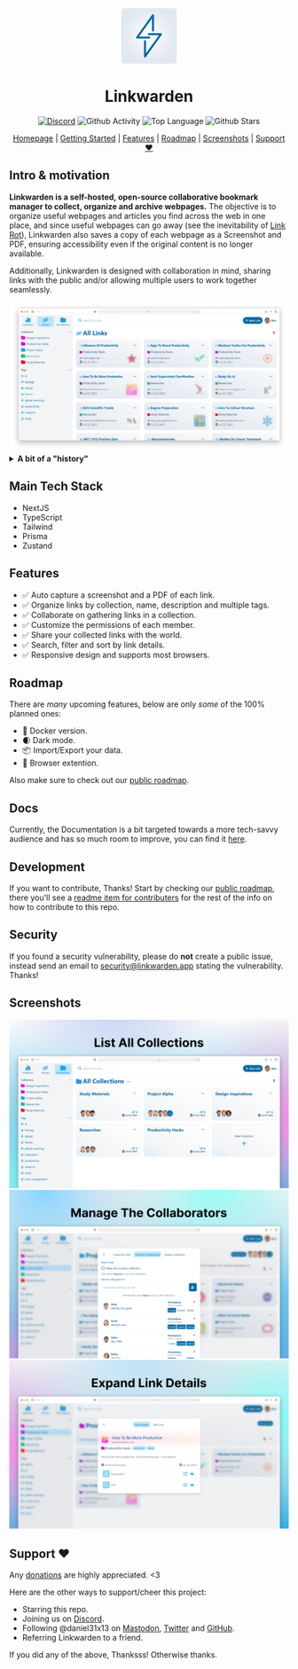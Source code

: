 <div align="center">
  <img src="./assets/icon.png" width="100px" />
  <h1>Linkwarden</h1>

<a href="https://discord.com/invite/CtuYV47nuJ"><img src="https://img.shields.io/discord/1117993124669702164?logo=discord&style=flat-square" alt="Discord"></a>
<img src="https://img.shields.io/github/commit-activity/m/linkwarden/linkwarden?style=flat-square" alt="Github Activity">
<img src="https://img.shields.io/github/languages/top/linkwarden/linkwarden?style=flat-square" alt="Top Language">
<img src="https://img.shields.io/github/stars/linkwarden/linkwarden?style=flat-square" alt="Github Stars">

</div>

<div align='center'>

[Homepage](https://linkwarden.app) | [Getting Started](https://docs.linkwarden.app/getting-started) | [Features](https://github.com/linkwarden/linkwarden#features) | [Roadmap](https://github.com/linkwarden/linkwarden#roadmap) | [Screenshots](https://github.com/linkwarden/linkwarden#screenshots) | [Support ❤](https://github.com/linkwarden/linkwarden#support-)

</div>

## Intro & motivation

**Linkwarden is a self-hosted, open-source collaborative bookmark manager to collect, organize and archive webpages.** The objective is to organize useful webpages and articles you find across the web in one place, and since useful webpages can go away (see the inevitability of [Link Rot](https://www.howtogeek.com/786227/what-is-link-rot-and-how-does-it-threaten-the-web/)), Linkwarden also saves a copy of each webpage as a Screenshot and PDF, ensuring accessibility even if the original content is no longer available.

Additionally, Linkwarden is designed with collaboration in mind, sharing links with the public and/or allowing multiple users to work together seamlessly.

<img src="./assets/showcase_image.png" />

<details>
<summary><b>A bit of a "history"</b></summary>
Linkwarden has been completely rebuilt and redesigned from ground up, so pretty much the only thing it has in common with its predecessor is the idea behind it - bookmark management.

**What happened to the old version?**
We highly recommend you **not** to use the old version as it is no longer maintained and has much less features. But anyway if you really wanna check it out, here it is in [this repo](https://github.com/linkwarden/linkwarden-old).

</details>

## Main Tech Stack

- NextJS
- TypeScript
- Tailwind
- Prisma
- Zustand

## Features

- ✅ Auto capture a screenshot and a PDF of each link.
- ✅ Organize links by collection, name, description and multiple tags.
- ✅ Collaborate on gathering links in a collection.
- ✅ Customize the permissions of each member.
- ✅ Share your collected links with the world.
- ✅ Search, filter and sort by link details.
- ✅ Responsive design and supports most browsers.

## Roadmap

There are _many_ upcoming features, below are only _some_ of the 100% planned ones:

- 🐳 Docker version.
- 🌒 Dark mode.
- 📦 Import/Export your data.
- 🧩 Browser extention.

Also make sure to check out our [public roadmap](https://github.com/orgs/linkwarden/projects/1). 

## Docs

Currently, the Documentation is a bit targeted towards a more tech-savvy audience and has so much room to improve, you can find it [here](https://docs.linkwarden.app).

## Development

If you want to contribute, Thanks! Start by checking our [public roadmap](https://github.com/orgs/linkwarden/projects/1), there you'll see a [readme item for contributers](https://github.com/orgs/linkwarden/projects/1?pane=issue&itemId=34708277) for the rest of the info on how to contribute to this repo.

## Security

If you found a security vulnerability, please do **not** create a public issue, instead send an email to [security@linkwarden.app](mailto:security@linkwarden.app) stating the vulnerability. Thanks!

## Screenshots

<img src="./assets/collections.png" />

<img src="./assets/collaborators.png" />

<img src="./assets/link_details.png" />

## Support ❤

Any [donations](https://opencollective.com/linkwarden) are highly appreciated. <3

Here are the other ways to support/cheer this project:

- Starring this repo.
- Joining us on [Discord](https://discord.com/invite/CtuYV47nuJ).
- Following @daniel31x13 on [Mastodon](https://mastodon.social/@daniel31x13), [Twitter](https://twitter.com/daniel31x13) and [GitHub](https://github.com/daniel31x13).
- Referring Linkwarden to a friend.

If you did any of the above, Thanksss! Otherwise thanks.
